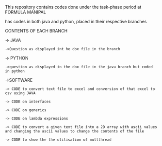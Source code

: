 This repository contains codes done under the task-phase period at FORMULA MANIPAL  

has codes in both java and python, placed in their respective branches

CONTENTS OF EACH BRANCH

-> JAVA
  
	->Question as displayed int he dox file in the branch

-> PYTHON
  
	->question as displayed in the dox file in the java branch but coded in python

->SOFTWARE
  
	-> CODE to convert text file to excel and conversion of that excel to csv using JAVA
  
	-> CODE on interfaces
  
	-> CODE on generics
  
	-> CODE on lambda expressions
  
	-> CODE to convert a given text file into a 2D array with ascii values and changing the ascii values to change the contents of the file
  
	-> CODE to show the the utilisation of multthread

 






